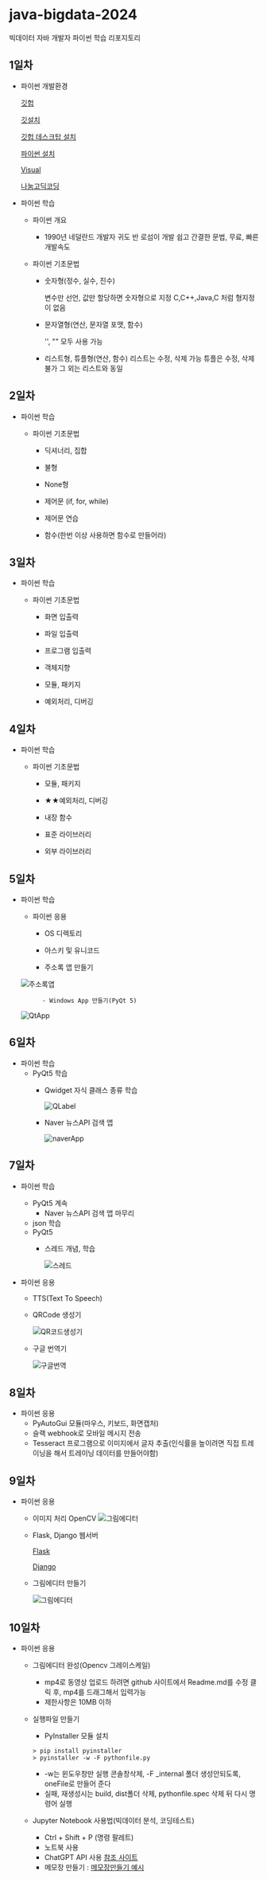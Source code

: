 # java-bigdata-2024
빅데이터 자바 개발자 파이썬 학습 리포지토리

## 1일차

- 파이썬 개발환경
  
    [깃헙](https://github.com)

    [깃설치](https://git-scm.com/download/win)

    [깃헙 데스크탑 설치](https://desktop/github.com)

    [파이썬 설치](https://python.org/)

    [Visual](https://code.visualstudio.com/)

    [나눔고딕코딩](https://github.com/naver/nanumfont)

- 파이썬 학습

    - 파이썬 개요
     
        - 1990년 네덜란드 개발자 귀도 반 로섬이 개발
          쉽고 간결한 문법, 무료, 빠른 개발속도

    - 파이썬 기초문법

        - 숫자형(정수, 실수, 진수)          
   
            변수만 선언, 값만 할당하면 숫자형으로 지정
            C,C++,Java,C 처럼 형지정이 없음
    

        - 문자열형(연산, 문자열 포맷, 함수)
    
            '', "" 모두 사용 가능
    
                
        - 리스트형, 튜플형(연산, 함수)
            리스트는 수정, 삭제 가능
            튜플은 수정, 삭제 불가 그 외는 리스트와 동일

## 2일차

- 파이썬 학습

    - 파이썬 기초문법

        - 딕셔너리, 집합
       
        - 불형

        - None형

        - 제어문 (if, for, while)

        - 제어문 연습

        - 함수(한번 이상 사용하면 함수로 만들어라)
        
        

## 3일차

- 파이썬 학습

    - 파이썬 기초문법
            
        - 화면 입출력
            
        - 파일 입출력
            
        - 프로그램 입출력
            
        - 객체지향

        - 모듈, 패키지

        - 예외처리, 디버깅
        

## 4일차

- 파이썬 학습

    - 파이썬 기초문법

        - 모듈, 패키지

        - ★★예외처리, 디버깅
            
        - 내장 함수
            
        - 표준 라이브러리
            
        - 외부 라이브러리

## 5일차

- 파이썬 학습

    - 파이썬 응용

        - OS 디렉토리

        - 아스키 및 유니코드

        - 주소록 앱 만들기



    ![주소록앱](https://github.com/simwh123/java-bigdata-2024/blob/main/images/day05Test.gif)

            - Windows App 만들기(PyQt 5)

    ![QtApp](https://github.com/simwh123/java-bigdata-2024/blob/main/images/bigdata02.png)

## 6일차
- 파이썬 학습
  - PyQt5 학습
    - Qwidget 자식 클래스 종류 학습

        ![QLabel](https://github.com/simwh123/java-bigdata-2024/blob/main/images/bigdata03.png)

    - Naver 뉴스API 검색 앱

        ![naverApp](https://github.com/simwh123/java-bigdata-2024/blob/main/images/bigdata04.png)

## 7일차
- 파이썬 학습
    - PyQt5 계속
      - Naver 뉴스API 검색 앱 마무리
    - json 학습
    - PyQt5
      - 스레드 개념, 학습

        ![스레드](https://github.com/simwh123/java-bigdata-2024/blob/main/images/bigdata05.png)

- 파이썬 응용
    - TTS(Text To Speech)
    - QRCode 생성기

      ![QR코드생성기](https://github.com/simwh123/java-bigdata-2024/blob/main/images/bigdata06.png)

    - 구글 번역기

      ![구글번역](https://github.com/simwh123/java-bigdata-2024/blob/main/images/bigdata07.png)

## 8일차
- 파이썬 응용
  - PyAutoGui 모듈(마우스, 키보드, 화면캡처)
  - 슬랙 webhook로 모바일 메시지 전송
  - Tesseract 프로그램으로 이미지에서 글자 추출(인식률을 높이려면 직접 트레이닝을 해서 트레이닝 데이터를 만들어야함)


## 9일차
- 파이썬 응용
  - 이미지 처리 OpenCV
    ![그림에디터](https://github.com/simwh123/java-bigdata-2024/blob/main/images/bigdata09.png)
  
  - Flask, Django 웹서버
   
    [Flask](https://flask-docs-kr.readthedocs.io/ko/latest/index.html)

    [Django](https://developer.mozilla.org/ko/docs/Learn/Server-side/Django)

  - 그림에디터 만들기
   
    ![그림에디터](https://github.com/simwh123/java-bigdata-2024/blob/main/images/bigdata08.png)
 
 ## 10일차
 - 파이썬 응용
   - 그림에디터 완성(Opencv 그레이스케일)
       - mp4로 동영상 업로드 하려면 github 사이트에서 Readme.md를 수정 클릭 후, mp4를 드래그해서 입력가능
       - 제한사항은 10MB 이하

   - 실행파일 만들기
     - PyInstaller 모듈 설치
     ```shell
     > pip install pyinstaller
     > pyinstaller -w -F pythonfile.py
     ```
     - -w는 윈도우창만 실행 콘솔창삭제, -F _internal 폴더 생성안되도록, oneFile로 만들어 준다
     - 실패, 재생성시는 build, dist폴더 삭제, pythonfile.spec 삭제 뒤 다시 명령어 실행
  
   - Jupyter Notebook 사용법(빅데이터 분석, 코딩테스트)
     - Ctrl + Shift + P (명령 팔레트)
     - 노트북 사용
     - ChatGPT API 사용 
      [참조 사이트](https://github.com/teddylee777/openai-api-kr)
     - 메모장 만들기 :  [메모장만들기 예시](https://www.youtube.com/watch?v=6jPXGgON6oU&list=PLnIaYcDMsScwsKo1rQ18cLHvBdjou-kb5&index=5)
